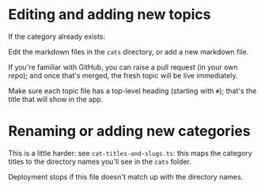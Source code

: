 # Editing and adding new topics

If the category already exists:

Edit the markdown files in the `cats` directory, or add a new markdown file.

If you're familiar with GitHub, you can raise a pull request (in your own repo); and once that's merged, the fresh topic will be live immediately.

Make sure each topic file has a top-level heading (starting with `#`); that's the title that will show in the app.

# Renaming or adding new categories

This is a little harder: see `cat-titles-and-slugs.ts`: this maps the category titles to the directory names you'll see in the `cats` folder.

Deployment stops if this file doesn't match up with the directory names.
